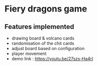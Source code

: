# Fiery dragons game
## Features implemented
- drawing board & volcano cards
- randomisation of the chit cards
- adjust board based on configuration
- player movement
- demo link : https://youtu.be/27szs-Ha4rI

